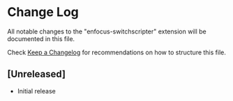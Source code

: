 # Change Log

All notable changes to the "enfocus-switchscripter" extension will be documented in this file.

Check [Keep a Changelog](http://keepachangelog.com/) for recommendations on how to structure this file.

## [Unreleased]

- Initial release